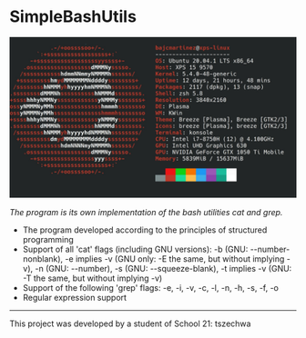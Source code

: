 # SimpleBashUtils
![BASH](./images/bash.jpeg)

*The program is its own implementation of the bash utilities cat and grep.*

* The program developed according to the principles of structured programming
* Support of all 'cat' flags (including GNU versions): -b (GNU: --number-nonblank), -e implies -v (GNU only: -E the same, but without implying -v), -n (GNU: --number), -s (GNU: --squeeze-blank), -t implies -v (GNU: -T the same, but without implying -v)
* Support of the following 'grep' flags:  -e, -i, -v, -c, -l, -n, -h, -s, -f, -o
* Regular expression support

***

This project was developed by a student of School 21: tszechwa

